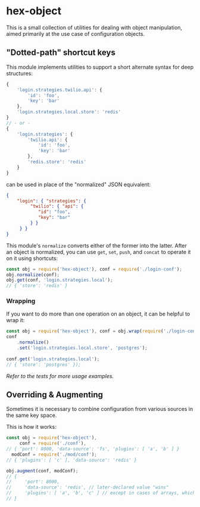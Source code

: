 # hex-object

This is a small collection of utilities for dealing with object manipulation, aimed primarily at the use case of configuration objects.

## "Dotted-path" shortcut keys
This module implements utilities to support a short alternate syntax for deep structures:
```javascript
{
    'login.strategies.twilio.api': {
        'id': 'foo',
        'key': 'bar'
    },
    'login.strategies.local.store': 'redis'
}
// - or -
{
    'login.strategies': {
        'twilio.api': {
            'id': 'foo',
            'key': 'bar'
        },
        'redis.store': 'redis'
    }
}
```
can be used in place of the "normalized" JSON equivalent:
```json
{
    "login": { "strategies": {
         "twilio": { "api": {
            "id": "foo",
            "key": "bar"
         } } 
     } }
}
```

This module's `normalize` converts either of the former into the latter. After an object is normalized, you can use `get`, `set`, `push`, and `concat` to operate it on it using shortcuts:

```javascript
const obj = require('hex-object'), conf = require('./login-conf');
obj.normalize(conf);
obj.get(conf, 'login.strategies.local');
// { 'store': 'redis' }
```

### Wrapping
If you want to do more than one operation on an object, it can be helpful to wrap it:
```javascript
const obj = require('hex-object'), conf = obj.wrap(require('./login-conf'));
conf
    .normalize()
    .set('login.strategies.local.store', 'postgres');
    
conf.get('login.strategies.local');
// { 'store': 'postgres' });
```

*Refer to the tests for more usage examples.*

## Overriding & Augmenting

Sometimes it is necessary to combine configuration from various sources in the same key space.

This is how it works:
```javascript
const obj = require('hex-object'),
     conf = require('./conf'),
// { 'port': 8000, 'data-source': 'fs', 'plugins': [ 'a', 'b' ] }
  modConf = require('./mod/conf');
// { 'plugins': [ 'c' ], 'data-source': 'redis' }

obj.augment(conf, modConf);
// {
//     'port': 8000,
//     'data-source': 'redis', // later-declared value "wins"
//     'plugins': [ 'a', 'b', 'c' ] // except in cases of arrays, which get merged
// }

```
